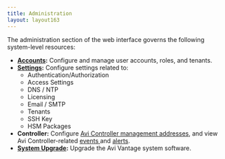 ```yaml
---
title: Administration
layout: layout163
---
```

The administration section of the web interface governs the following system-level resources:

* **<a href="{% vpath %}/user-accounts">Accounts</a>:** Configure and manage user accounts, roles, and tenants.
* **<a href="{% vpath %}/administrative-settings">Settings</a>:** Configure settings related to:
    * Authentication/Authorization
    * Access Settings
    * DNS / NTP
    * Licensing
    * Email / SMTP
    * Tenants
    * SSH Key
    * HSM Packages
* **Controller:** Configure <a href="{% vpath %}/avi-controller-analytics-page">Avi Controller management addresses</a>, and view Avi Controller-related <a href="{% vpath %}/avi-controller-events-log">events </a>and <a href="{% vpath %}/avi-controller-alerts-log">alerts</a>.
* **<a href="{% vpath %}/upgrading-the-avi-vantage-software">System Upgrade</a>:** Upgrade the Avi Vantage system software.

